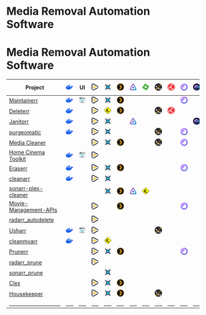 # Media Removal Automation Software
# Media Removal Automation Software
| Project                                                                 | ![docker](assets/docker.svg) | UI                           | ![radarr](assets/radarr.svg) | ![sonarr](assets/sonarr.svg)             | ![plex](assets/plex.svg) | ![jellyfin](assets/jellyfin.svg) | ![emby](assets/emby.svg)                 | ![tautulli](assets/tautulli.svg) | ![trakt](assets/trakt.svg) | ![overseerr](assets/overseerr.svg) | ![jellyseerr](assets/jellyseerr.svg) | ![qbittorrent](assets/qbittorrent.svg)   | ![transmission](assets/transmission.svg) | Role                                                                  | Saltbox Compose | 🏳 |
|-------------------------------------------------------------------------|------------------------------|------------------------------|------------------------------|------------------------------------------|--------------------------|----------------------------------|------------------------------------------|----------------------------------|----------------------------|------------------------------------|--------------------------------------|------------------------------------------|------------------------------------------|-----------------------------------------------------------------------|-----------------|----|
| [Maintainerr](https://github.com/jorenn92/Maintainerr)                  | ![docker](assets/docker.svg) | ![web-ui](assets/web-ui.svg) | ![radarr](assets/radarr.svg) | ![sonarr](assets/sonarr.svg)             | ![plex](assets/plex.svg) |                                  |                                          |                                  |                            | ![overseerr](assets/overseerr.svg) |                                      |                                          |                                          | [🔗](https://github.com/saltyorg/Sandpit/tree/main/roles/maintainerr) |                 |    |
| [Deleterr](https://github.com/rfsbraz/deleterr)                         | ![docker](assets/docker.svg) |                              | ![radarr](assets/radarr.svg) | ![construction](assets/construction.svg) | ![plex](assets/plex.svg) |                                  |                                          | ![tautulli](assets/tautulli.svg) | ![trakt](assets/trakt.svg) |                                    |                                      |                                          |                                          |                                                                       |                 | 🆕 |
| [Janitorr](https://github.com/Schaka/janitorr)                          | ![docker](assets/docker.svg) |                              | ![radarr](assets/radarr.svg) | ![sonarr](assets/sonarr.svg)             |                          | ![jellyfin](assets/jellyfin.svg) |                                          |                                  |                            |                                    | ![jellyseerr](assets/jellyseerr.svg) | ![construction](assets/construction.svg) | ![construction](assets/construction.svg) |                                                                       |                 | 🆕 |
| [purgeomatic](https://github.com/ASK-ME-ABOUT-LOOM/purgeomatic)         | ![docker](assets/docker.svg) |                              | ![radarr](assets/radarr.svg) | ![sonarr](assets/sonarr.svg)             |                          |                                  |                                          | ![tautulli](assets/tautulli.svg) |                            | ![overseerr](assets/overseerr.svg) |                                      |                                          |                                          |                                                                       |                 | 🆕 |
| [Media Cleaner](https://github.com/Supergamer1337/media-cleaner)        |                              |                              | ![radarr](assets/radarr.svg) | ![sonarr](assets/sonarr.svg)             | ![plex](assets/plex.svg) |                                  |                                          | ![tautulli](assets/tautulli.svg) |                            | ![overseerr](assets/overseerr.svg) |                                      |                                          |                                          |                                                                       |                 |    |
| [Home Cinema Toolkit](https://github.com/luluhoc/home-cinema-toolkit)   | ![docker](assets/docker.svg) | ![web-ui](assets/web-ui.svg) | ![radarr](assets/radarr.svg) |                                          |                          |                                  |                                          |                                  |                            |                                    |                                      |                                          |                                          |                                                                       |                 | 🗃 |
| [Eraserr](https://github.com/everettsouthwick/Eraserr)                  | ![docker](assets/docker.svg) |                              | ![radarr](assets/radarr.svg) | ![sonarr](assets/sonarr.svg)             | ![plex](assets/plex.svg) |                                  |                                          |                                  |                            | ![overseerr](assets/overseerr.svg) |                                      |                                          |                                          |                                                                       |                 | 🆕 |
| [cleanarr](https://github.com/hrenard/cleanarr)                         | ![docker](assets/docker.svg) |                              | ![radarr](assets/radarr.svg) | ![sonarr](assets/sonarr.svg)             |                          |                                  |                                          |                                  |                            |                                    |                                      |                                          |                                          |                                                                       |                 |    |
| [sonarr-plex-cleaner](https://github.com/antifuchs/sonarr-plex-cleaner) |                              |                              |                              | ![sonarr](assets/sonarr.svg)             | ![plex](assets/plex.svg) | ![jellyfin](assets/jellyfin.svg) | ![construction](assets/construction.svg) |                                  |                            |                                    |                                      |                                          |                                          |                                                                       |                 |    |
| [Movie-Management-APIs](https://github.com/Shadow229/Server-API-Calls)  |                              |                              | ![radarr](assets/radarr.svg) |                                          | ![plex](assets/plex.svg) |                                  |                                          |                                  |                            | ![overseerr](assets/overseerr.svg) |                                      |                                          |                                          |                                                                       |                 |    |
| [radarr_autodelete](https://github.com/JCSynthTux/radarr_autodelete)    |                              |                              | ![radarr](assets/radarr.svg) |                                          |                          |                                  |                                          |                                  |                            |                                    |                                      |                                          |                                          |                                                                       |                 | 🗃 |
| [Usharr](https://github.com/nicholasodonnell/usharr)                    | ![docker](assets/docker.svg) | ![web-ui](assets/web-ui.svg) | ![radarr](assets/radarr.svg) |                                          |                          |                                  |                                          | ![tautulli](assets/tautulli.svg) |                            |                                    |                                      |                                          |                                          |                                                                       |                 | 🆕 |
| [cleanmyarr](https://github.com/navilg/cleanmyarr)                      | ![docker](assets/docker.svg) |                              | ![radarr](assets/radarr.svg) | ![construction](assets/construction.svg) |                          |                                  |                                          |                                  |                            |                                    |                                      |                                          |                                          |                                                                       |                 |    |
| [Prunerr](https://github.com/JakeLunn/prunerr)                          |                              |                              | ![radarr](assets/radarr.svg) | ![sonarr](assets/sonarr.svg)             | ![plex](assets/plex.svg) |                                  |                                          |                                  |                            | ![overseerr](assets/overseerr.svg) |                                      |                                          |                                          |                                                                       |                 | 🆕 |
| [radarr_prune](https://github.com/marc0janssen/radarr_prune)            |                              |                              | ![radarr](assets/radarr.svg) |                                          |                          |                                  |                                          |                                  |                            |                                    |                                      |                                          |                                          |                                                                       |                 | 🆕 |
| [sonarr_prune](https://github.com/marc0janssen/sonarr_prune)            |                              |                              |                              | ![sonarr](assets/sonarr.svg)             |                          |                                  |                                          |                                  |                            |                                    |                                      |                                          |                                          |                                                                       |                 | 🆕 |
| [Clex](https://github.com/NCRoxas/clex)                                 |                              |                              | ![radarr](assets/radarr.svg) | ![sonarr](assets/sonarr.svg)             | ![plex](assets/plex.svg) |                                  |                                          |                                  |                            |                                    |                                      |                                          |                                          |                                                                       |                 |    |
| [Housekeeper](https://github.com/mattburchett/Housekeeper)              |                              |                              | ![radarr](assets/radarr.svg) | ![sonarr](assets/sonarr.svg)             | ![plex](assets/plex.svg) |                                  |                                          | ![tautulli](assets/tautulli.svg) |                            |                                    |                                      |                                          |                                          |                                                                       |                 |    |
| _____________________                                                   | ___                          | ___                          | ___                          | ___                                      | ___                      | ___                              | ___                                      | ___                              | ___                        | ___                                | ___                                  | ___                                      | ___                                      |                                                                       |                 |    |